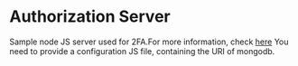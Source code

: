 # Authorization Server
Sample node JS server used for 2FA.For more information, check [here](https://github.com/GeorgeGRz/IoT-SmartParking)
You need to provide a configuration JS file, containing the URI of mongodb.



